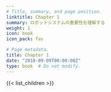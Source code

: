 ```yaml
---
# Title, summary, and page position.
linktitle: Chapter 1
summary: ロボットシステムの重要性を理解する
weight: 1
icon: book
icon_pack: fas

# Page metadata.
title: Chapter 1
date: "2018-09-09T00:00:00Z"
type: book  # Do not modify.
---
```

<!-- chap1 -->

{{< list_children >}}